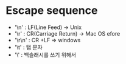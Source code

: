 # Escape sequence

- '\n' : LF(Line Feed) -> Unix
- '\r' : CR(Carriage Return) -> Mac OS efore
- '\r\n' : CR +LF => windows
- '\t' : 탭 문자
- '\\' : 백슬래시를 쓰기 위해서
